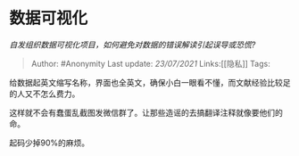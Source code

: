 # 数据可视化
*自发组织数据可视化项目，如何避免对数据的错误解读引起误导或恐慌?*

> Author: #Anonymity
> Last update: *23/07/2021*
> Links:[[隐私]]
> Tags:

给数据起英文缩写名称，界面也全英文，确保小白一眼看不懂，而文献经验比较足的人又不怎么费力。

这样就不会有蠢蛋乱截图发微信群了。让那些造谣的去搞翻译注释就像要他们的命。

起码少掉90%的麻烦。

